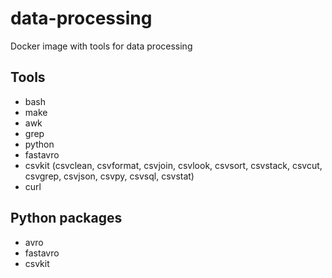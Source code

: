 # data-processing

Docker image with tools for data processing

## Tools

- bash
- make
- awk
- grep
- python
- fastavro
- csvkit (csvclean, csvformat, csvjoin, csvlook, csvsort, csvstack, csvcut, csvgrep, csvjson, csvpy, csvsql, csvstat)
- curl

## Python packages

- avro
- fastavro
- csvkit

